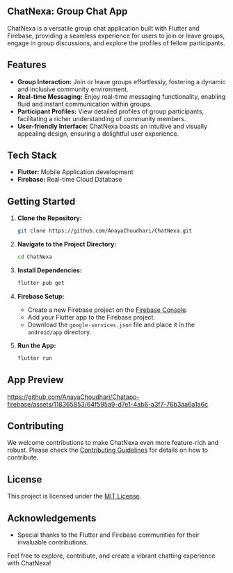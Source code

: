## ChatNexa: Group Chat App

ChatNexa is a versatile group chat application built with Flutter and Firebase, providing a seamless experience for users to join or leave groups, engage in group discussions, and explore the profiles of fellow participants.

## Features

- **Group Interaction:** Join or leave groups effortlessly, fostering a dynamic and inclusive community environment.
- **Real-time Messaging:** Enjoy real-time messaging functionality, enabling fluid and instant communication within groups.
- **Participant Profiles:** View detailed profiles of group participants, facilitating a richer understanding of community members.
- **User-friendly Interface:** ChatNexa boasts an intuitive and visually appealing design, ensuring a delightful user experience.

## Tech Stack

- **Flutter:** Mobile Application development
- **Firebase:** Real-time Cloud Database
## Getting Started

1. **Clone the Repository:**
   ```bash
   git clone https://github.com/AnayaChoudhari/ChatNexa.git
   ```

2. **Navigate to the Project Directory:**
   ```bash
   cd ChatNexa
   ```

3. **Install Dependencies:**
   ```bash
   flutter pub get
   ```

4. **Firebase Setup:**
   - Create a new Firebase project on the [Firebase Console](https://console.firebase.google.com/).
   - Add your Flutter app to the Firebase project.
   - Download the `google-services.json` file and place it in the `android/app` directory.

5. **Run the App:**
   ```bash
   flutter run
   ```

## App Preview

https://github.com/AnayaChoudhari/Chatapp-firebase/assets/118365853/64f595a9-d7e1-4ab6-a3f7-76b3aa6a1a6c

## Contributing

We welcome contributions to make ChatNexa even more feature-rich and robust. Please check the [Contributing Guidelines](CONTRIBUTING.md) for details on how to contribute.

## License

This project is licensed under the [MIT License](LICENSE).

## Acknowledgements

- Special thanks to the Flutter and Firebase communities for their invaluable contributions.

Feel free to explore, contribute, and create a vibrant chatting experience with ChatNexa!
